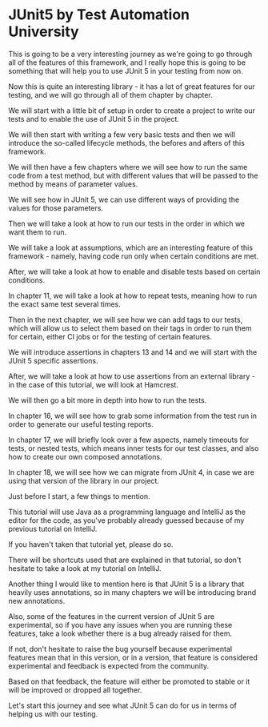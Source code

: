 # JUnit5 by Test Automation University

This is going to be a very interesting journey as we're going to go through all of the features of this framework, and I really hope this is going to be something that will help you to use JUnit 5 in your testing from now on.

Now this is quite an interesting library - it has a lot of great features for our testing, and we will go through all of them chapter by chapter.

We will start with a little bit of setup in order to create a project to write our tests and to enable the use of JUnit 5 in the project.

We will then start with writing a few very basic tests and then we will introduce the so-called lifecycle methods, the befores and afters of this framework.

We will then have a few chapters where we will see how to run the same code from a test method, but with different values that will be passed to the method by means of parameter values.

We will see how in JUnit 5, we can use different ways of providing the values for those parameters.

Then we will take a look at how to run our tests in the order in which we want them to run.

We will take a look at assumptions, which are an interesting feature of this framework - namely, having code run only when certain conditions are met.

After, we will take a look at how to enable and disable tests based on certain conditions.

In chapter 11, we will take a look at how to repeat tests, meaning how to run the exact same test several times.

Then in the next chapter, we will see how we can add tags to our tests, which will allow us to select them based on their tags in order to run them for certain, either CI jobs or for the testing of certain features.

We will introduce assertions in chapters 13 and 14 and we will start with the JUnit 5 specific assertions.

After, we will take a look at how to use assertions from an external library - in the case of this tutorial, we will look at Hamcrest.

We will then go a bit more in depth into how to run the tests.

In chapter 16, we will see how to grab some information from the test run in order to generate our useful testing reports.

In chapter 17, we will briefly look over a few aspects, namely timeouts for tests, or nested tests, which means inner tests for our test classes, and also how to create our own composed annotations.

In chapter 18, we will see how we can migrate from JUnit 4, in case we are using that version of the library in our project.

Just before I start, a few things to mention.

This tutorial will use Java as a programming language and IntelliJ as the editor for the code, as you've probably already guessed because of my previous tutorial on IntelliJ.

If you haven't taken that tutorial yet, please do so.

There will be shortcuts used that are explained in that tutorial, so don't hesitate to take a look at my tutorial on IntelliJ.

Another thing I would like to mention here is that JUnit 5 is a library that heavily uses annotations, so in many chapters we will be introducing brand new annotations.

Also, some of the features in the current version of JUnit 5 are experimental, so if you have any issues when you are running these features, take a look whether there is a bug already raised for them.

If not, don't hesitate to raise the bug yourself because experimental features mean that in this version, or in a version, that feature is considered experimental and feedback is expected from the community.

Based on that feedback, the feature will either be promoted to stable or it will be improved or dropped all together.

Let's start this journey and see what JUnit 5 can do for us in terms of helping us with our testing.

